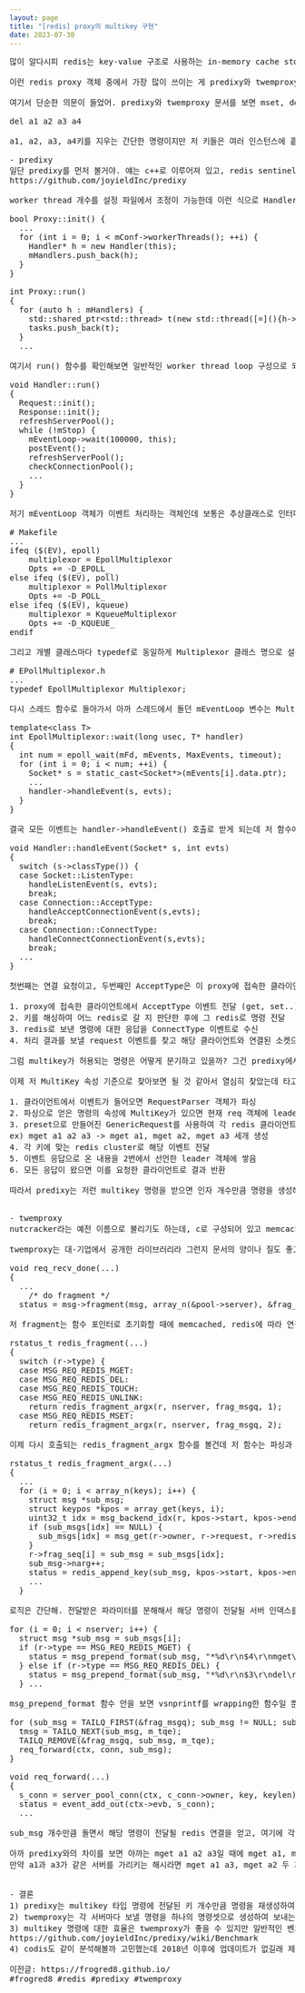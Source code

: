 ```yaml
---
layout: page
title: "[redis] proxy의 multikey 구현"
date: 2023-07-30
---
```


<pre>
많이 알다시피 redis는 key-value 구조로 사용하는 in-memory cache storage 중 하나야. redis는 클러스터를 구성할 수 있는데 사실 proxy 객체를 앞에 두고 사용하는 경우가 많아. 로드밸런싱이나 acl, 커넥션 관리 등 이점이 많거든.

이런 redis proxy 객체 중에서 가장 많이 쓰이는 게 predixy와 twemproxy인데, proxy의 역할은 단순히 키를 해싱해서 명령을 실행시킬 인스턴스로 그 명령을 보내는 것 뿐이야. 샤딩 개념이라고 보면 돼.

여기서 단순한 의문이 들었어. predixy와 twemproxy 문서를 보면 mset, del 같이 여러 개의 키를 하나의 명령에 실어서 보낼 수 있는 명령도 지원하거든. 왜 이 부분이 이상했냐면, 아래 명령을 보낸다고 해봐.

del a1 a2 a3 a4

a1, a2, a3, a4키를 지우는 간단한 명령이지만 저 키들은 여러 인스턴스에 흩어져있기 때문에 다른 명령처럼 단순히 하나의 인스턴스로 전달한다고 완료되지 않는 명령이잖아? 이걸 각 proxy 구현체들은 어떻게 풀어냈을까 하는게 궁금했어.

- predixy
일단 predixy를 먼저 볼거야. 얘는 c++로 이루어져 있고, redis sentinel/cluster에 대한 지원을 하고 있어. 초기화나 기타 로직이 간결한 편이야.
https://github.com/joyieldInc/predixy

worker thread 개수를 설정 파일에서 조정이 가능한데 이런 식으로 Handler 클래스가 실제 스레드에서 돌아가는 로직을 구현하게 돼

bool Proxy::init() {
  ...
  for (int i = 0; i < mConf->workerThreads(); ++i) {
    Handler* h = new Handler(this);
    mHandlers.push_back(h);
  }
}

int Proxy::run()
{
  for (auto h : mHandlers) {
    std::shared_ptr&lt;std::thread> t(new std::thread([=](){h->run();}));
    tasks.push_back(t);
  }
  ...

여기서 run() 함수를 확인해보면 일반적인 worker thread loop 구성으로 되어 있어.

void Handler::run()
{
  Request::init();
  Response::init();
  refreshServerPool();
  while (!mStop) {
    mEventLoop->wait(100000, this);
    postEvent();
    refreshServerPool();
    checkConnectionPool();
    ...
  }
}

저기 mEventLoop 객체가 이벤트 처리하는 객체인데 보통은 추상클래스로 인터페이스 일반화해서 다형성을 구성하는데 여기서는 컴파일 시에 Makefile 에서 이벤트 핸들러를 아예 지정하더라고.

# Makefile
...
ifeq ($(EV), epoll)
	multiplexor = EpollMultiplexor
	Opts += -D_EPOLL_
else ifeq ($(EV), poll)
	multiplexor = PollMultiplexor
	Opts += -D_POLL_
else ifeq ($(EV), kqueue)
	multiplexor = KqueueMultiplexor
	Opts += -D_KQUEUE_
endif

그리고 개별 클래스마다 typedef로 동일하게 Multiplexor 클래스 명으로 설정해서 Makefile 옵션에 따라 실제 클래스의 구현이 달라지게 되는 방식을 썼어.

# EPollMultiplexor.h
...
typedef EpollMultiplexor Multiplexor;

다시 스레드 함수로 돌아가서 아까 스레드에서 돌던 mEventLoop 변수는 Multiplexor* 로 선언되어 있는데, epoll 기준으로 보면 이런 식으로 wrapping되어 있어.

template&lt;class T>
int EpollMultiplexor::wait(long usec, T* handler)
{
  int num = epoll_wait(mFd, mEvents, MaxEvents, timeout);
  for (int i = 0; i < num; ++i) {
    Socket* s = static_cast&lt;Socket*>(mEvents[i].data.ptr);
    ...
    handler->handleEvent(s, evts);
  }
}

결국 모든 이벤트는 handler->handleEvent() 호출로 받게 되는데 저 함수에서는 세 가지 타입으로 나눠서 처리하고 있어.

void Handler::handleEvent(Socket* s, int evts)
{
  switch (s->classType()) {
  case Socket::ListenType:
    handleListenEvent(s, evts);
    break;
  case Connection::AcceptType:
    handleAcceptConnectionEvent(s,evts);
    break;
  case Connection::ConnectType:
    handleConnectConnectionEvent(s,evts);
    break;
  ...
}

첫번째는 연결 요청이고, 두번째인 AcceptType은 이 proxy에 접속한 클라이언트와 연결된 곳에서 보낸 이벤트, ConnectType은 proxy와 연결된 redis cluster 서버 이벤트를 말해. 이미 연결된 상태에서 일반적인 명령은 이런 순서로 진행이 돼.

1. proxy에 접속한 클라이언트에서 AcceptType 이벤트 전달 (get, set..)
2. 키를 해싱하여 어느 redis로 갈 지 판단한 후에 그 redis로 명령 전달
3. redis로 보낸 명령에 대한 응답을 ConnectType 이벤트로 수신
4. 처리 결과를 보낼 request 이벤트를 찾고 해당 클라이언트와 연결된 소켓으로 전달

그럼 multikey가 허용되는 명령은 어떻게 분기하고 있을까? 그건 predixy에서 선언된 redis 함수별 타입에 따라 달라져. get이나 ttl 등은 Read 타입만 선언되어 있는데 mget은 Read|MultiKey 타입으로 선언되어 있거든. del도 키를 여러개 받을 수 있으니 Write|MultiKey 로 되어있고.

이제 저 MultiKey 속성 기준으로 찾아보면 될 것 같아서 열심히 찾았는데 타고가는 로직이 너무 길어서 여기서는 이벤트가 도착했을 때의 대략적인 플로우만 설명해볼게.

1. 클라이언트에서 이벤트가 들어오면 RequestParser 객체가 파싱
2. 파싱으로 얻은 명령의 속성에 MultiKey가 있으면 현재 req 객체에 leader로 선언
3. preset으로 만들어진 GenericRequest를 사용하여 각 redis 클라이언트에 인자 개수만큼 이벤트를 생성
ex) mget a1 a2 a3 -> mget a1, mget a2, mget a3 세개 생성
4. 각 키에 맞는 redis cluster로 해당 이벤트 전달
5. 이벤트 응답으로 온 내용을 2번에서 선언한 leader 객체에 쌓음
6. 모든 응답이 왔으면 이를 요청한 클라이언트로 결과 반환

따라서 predixy는 저런 multikey 명령을 받으면 인자 개수만큼 명령을 생성해서 개별 redis cluster로 전달하는 방식인걸 확인할 수 있었어.


- twemproxy
nutcracker라는 예전 이름으로 불리기도 하는데, c로 구성되어 있고 memcached, redis를 지원하고 있어. twitter에서 사용하는 것으로 더 널리 알려진 proxy야. 2015년 이후로 계속 업데이트가 없길래 predixy로 넘어왔는데 2년 전에 뭔가 릴리즈되긴 했네.

twemproxy는 대-기업에서 공개한 라이브러리라 그런지 문서의 양이나 질도 좋고, 코드나 구조도 매우 깔끔한 편이야. 특히 c++처럼 template 떡칠이 없어서 코드 따라가기도 수월한게 장점이야. 이제 코드를 보면,

void req_recv_done(...)
{
  ...
    /* do fragment */
  status = msg->fragment(msg, array_n(&pool->server), &frag_msgq);

저 fragment는 함수 포인터로 초기화할 때에 memcached, redis에 따라 연결되는 함수가 달라지도록 되어있어. 여기서는 redis니까 그 연결되는 부분을 보면,

rstatus_t redis_fragment(...)
{
  switch (r->type) {
  case MSG_REQ_REDIS_MGET:
  case MSG_REQ_REDIS_DEL:
  case MSG_REQ_REDIS_TOUCH:
  case MSG_REQ_REDIS_UNLINK:
    return redis_fragment_argx(r, nserver, frag_msgq, 1);
  case MSG_REQ_REDIS_MSET:
    return redis_fragment_argx(r, nserver, frag_msgq, 2);

이제 다시 호출되는 redis_fragment_argx 함수를 볼건데 저 함수는 파싱과 req 생성 두 부분으로 나누어져 있어. 파싱을 먼저 볼게.

rstatus_t redis_fragment_argx(...)
{
  ...
  for (i = 0; i < array_n(keys); i++) {
    struct msg *sub_msg;
    struct keypos *kpos = array_get(keys, i);
    uint32_t idx = msg_backend_idx(r, kpos->start, kpos->end - kpos->start);
    if (sub_msgs[idx] == NULL) {
      sub_msgs[idx] = msg_get(r->owner, r->request, r->redis);
    }
    r->frag_seq[i] = sub_msg = sub_msgs[idx];
    sub_msg->narg++;
    status = redis_append_key(sub_msg, kpos->start, kpos->end - kpos->start);
    ...
  }

로직은 간단해. 전달받은 파라미터를 분해해서 해당 명령이 전달될 서버 인덱스를 찾고, 그 파라미터를 redis_append_key 함수를 이용하여 sub_msgs에 순차적으로 쌓고 있어. 이렇게 각 서버로 전달될 sub_msgs를 쌓았으면 이제 loop 돌면서 request 생성해야지.

for (i = 0; i < nserver; i++) {
  struct msg *sub_msg = sub_msgs[i];
  if (r->type == MSG_REQ_REDIS_MGET) {
    status = msg_prepend_format(sub_msg, "*%d\r\n$4\r\nmget\r\n", sub_msg->narg + 1);
  } else if (r->type == MSG_REQ_REDIS_DEL) {
    status = msg_prepend_format(sub_msg, "*%d\r\n$3\r\ndel\r\n", sub_msg->narg + 1);
  } ...

msg_prepend_format 함수 안을 보면 vsnprintf를 wrapping한 함수일 뿐이고, 이런 식으로 각 서버마다 전달할 명령셋을 생성하게 돼. 이렇게 생성된 명령으로 아래에서 전송하면 끝.

for (sub_msg = TAILQ_FIRST(&frag_msgq); sub_msg != NULL; sub_msg = tmsg) {
  tmsg = TAILQ_NEXT(sub_msg, m_tqe);
  TAILQ_REMOVE(&frag_msgq, sub_msg, m_tqe);
  req_forward(ctx, conn, sub_msg);
}

void req_forward(...)
{
  s_conn = server_pool_conn(ctx, c_conn->owner, key, keylen);
  status = event_add_out(ctx->evb, s_conn);
  ...

sub_msg 개수만큼 돌면서 해당 명령이 전달될 redis 연결을 얻고, 여기에 각 sub_msg마다 쌓인 명령을 전달하여 response 함수를 통해 응답을 확인하고 모두 다 수신받았으면 클라이언트에 전달하게 돼. (이건 predixy랑 동일)

아까 predixy와의 차이를 보면 아까는 mget a1 a2 a3일 때에 mget a1, mget a2, mget a3를 각각 만들어서 보냈잖아? twemproxy는 조금 더 똑똑하게 각 서버마다 보낼 명령을 모아서 한번에 보내는 방식이야.
만약 a1과 a3가 같은 서버를 가리키는 해시라면 mget a1 a3, mget a2 두 개의 명령만 생성해서 보내겠지.


- 결론
1) predixy는 multikey 타입 명령에 전달된 키 개수만큼 명령을 재생성하여 전달한다.
2) twemproxy는 각 서버마다 보낼 명령을 하나의 명령셋으로 생성하여 보내는 방식으로 최대 서버 개수만큼의 명령만 생성된다.
3) multikey 명령에 대한 효율은 twemproxy가 좋을 수 있지만 일반적인 벤치마크는 predixy가 우위
https://github.com/joyieldInc/predixy/wiki/Benchmark
4) codis도 같이 분석해볼까 고민했는데 2018년 이후에 업데이트가 없길래 제외

이전글: https://frogred8.github.io/
#frogred8 #redis #predixy #twemproxy